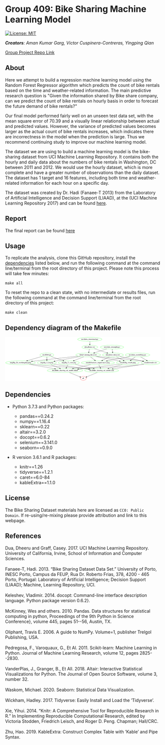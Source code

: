 Group 409: Bike Sharing Machine Learning Model
================

[![License:
MIT](https://img.shields.io/badge/License-MIT-yellow.svg)](https://opensource.org/licenses/MIT)

***Creators**: Aman Kumar Garg, Victor Cuspinera-Contreras, Yingping
Qian*

[Group Project Repo Link](https://github.com/UBC-MDS/DSCI_522_Group_409)

## About
Here we attempt to build a regression machine learning model using the Random Forest Regressor algorithm which predicts the count of bike rentals based on the time and weather-related information. The main predictive research question is "Given the information shared by Bike share company, can we predict the count of bike rentals on hourly basis in order to forecast the future demand of bike rentals?"

Our final model performed fairly well on an unseen test data set, with the mean square error of 70.39 and a visually linear relationship between actual and predicted values. However, the variance of predicted values becomes larger as the actual count of bike rentals increases, which indicates there are incorrectness in the model when the prediction is large. Thus we recommend continuing study to improve our machine learning model.

The dataset we are using to build a machine learning model is the bike-sharing dataset from UCI Machine Learning Repository. It contains both the hourly and daily data about the numbers of bike rentals in Washington, DC between 2011 and 2012. We would use the hourly dataset, which is more complete and have a greater number of observations than the daily dataset. The dataset has 1 target and 16 features, including both time and weather-related information for each hour on a specific day.

The dataset was created by Dr. Hadi (Fanaee-T 2013) from the Laboratory of Artificial Intelligence and Decision Support (LIAAD), at the (UCI Machine Learning Repository 2017) and can be found [here](https://archive.ics.uci.edu/ml/datasets/bike+sharing+dataset).

## Report
The final report can be found [here](https://ubc-mds.github.io/DSCI_522_Group_409/doc/bike_sharing_ml_model.html
)

## Usage
To replicate the analysis, clone this GitHub repository, install the [dependencies](#dependencies) listed below, and run the following command at the command line/terminal from the root directory of this project. Please note this process will take few minutes:
```
make all
```

To reset the repo to a clean state, with no intermediate or results files, run the following command at the command line/terminal from the root directory of this project:
```
make clean
```

## Dependency diagram of the Makefile
![image](Makefile.png)



## Dependencies
- Python 3.7.3 and Python packages:
  - pandas==0.24.2  
  - numpy==1.16.4  
  - sklearn==0.22  
  - altair==3.2.0  
  - docopt==0.6.2 
  - selenium==3.141.0
  - seaborn==0.9.0

- R version 3.6.1 and R packages:
  - knitr==1.26
  - tidyverse==1.2.1
  - caret==6.0-84
  - kableExtra==1.1.0

## License

The Bike Sharing Dataset materials here are licensed as `CC0: Public Domain`. If re-using/re-mixing please provide attribution and link to this webpage.

## References

<div id="refs" class="references">

<div id="ref-uic_repo">
Dua, Dheeru and Graff, Casey. 2017. UCI Machine Learning Repository.
University of California, Irvine, School of Information and Computer 
Sciences.
<http://archive.ics.uci.edu/ml>
</div>
<br>
<div id="ref-hadi">
Fanaee-T, Hadi. 2013. “Bike Sharing Dataset Data Set.” University of
Porto, INESC Porto, Campus da FEUP, Rua Dr. Roberto Frias, 378, 4200 -
465 Porto, Portugal: Laboratory of Artificial Intelligence; Decision
Support (LIAAD); Machine, Learning Repository, UCI.  
<https://archive.ics.uci.edu/ml/datasets/bike+sharing+dataset>
</div>
<br>
<div id="ref-docopt">
Keleshev, Vladimir. 2014. docopt: Command-line interface description 
language. Python package version 0.6.2}.
<https://github.com/docopt/docopt>
</div>
<br>
<div id="ref-pandas">
McKinney, Wes and others. 2010. Pandas. Data structures for statistical 
computing in python, Proceedings of the 9th Python in Science Conference}, 
volume 445, pages 51--56, Austin, TX.
</div>
<br>
<div id="ref-numpy">
Oliphant, Travis E. 2006. A guide to NumPy. Volume=1, publisher Trelgol 
Publishing, USA.
</div>

<br>
<div id="ref-scklear">
Pedregosa, F., Varoquaux, G., Et Al. 2011. Scikit-learn: Machine 
Learning in Python. Journal of Machine Learning Research, volume 12, 
pages 2825--2830.
</div>
<br>
<div id="ref-altair">
VanderPlas, J., Granger, B., Et All. 2018. Altair: Interactive
Statistical Visualizations for Python. The Journal of Open Source 
Software, volume 3, number 32.
<http://idl.cs.washington.edu/papers/altair>
</div>
<br>
<div id="ref-seaborn">
Waskom, Michael. 2020. Seaborn: Statistical Data Visualization.
<https://seaborn.pydata.org>
</div>
<br>
<div id="ref-tidyverse">
Wickham, Hadley. 2017. Tidyverse: Easily Install and Load the ’Tidyverse’. <https://CRAN.R-project.org/package=tidyverse>
</div>
<br>
<div id="ref-knitr">
Xie, Yihui. 2014. “Knitr: A Comprehensive Tool for Reproducible Research in R.” In Implementing Reproducible Computational Research, edited by Victoria Stodden, Friedrich Leisch, and Roger D. Peng. Chapman; Hall/CRC. 
<http://www.crcpress.com/product/isbn/9781466561595>
</div>
<br>
<div id="ref-kableExtra">
Zhu, Hao. 2019. KableExtra: Construct Complex Table with ’Kable’ and Pipe Syntax. <https://cran.r-project.org/web/packages/kableExtra/index.html>
</div>

</div>
